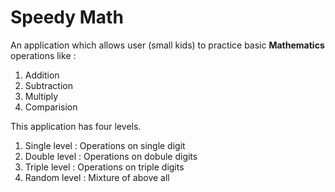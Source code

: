 # Speedy Math

An application which allows user (small kids) to practice basic **Mathematics** operations like :
1. Addition
1. Subtraction
1. Multiply
1. Comparision

This application has four levels.
1. Single level :  Operations on single digit
1. Double level : Operations on dobule digits
1. Triple level : Operations on triple digits
1. Random level : Mixture of above all
